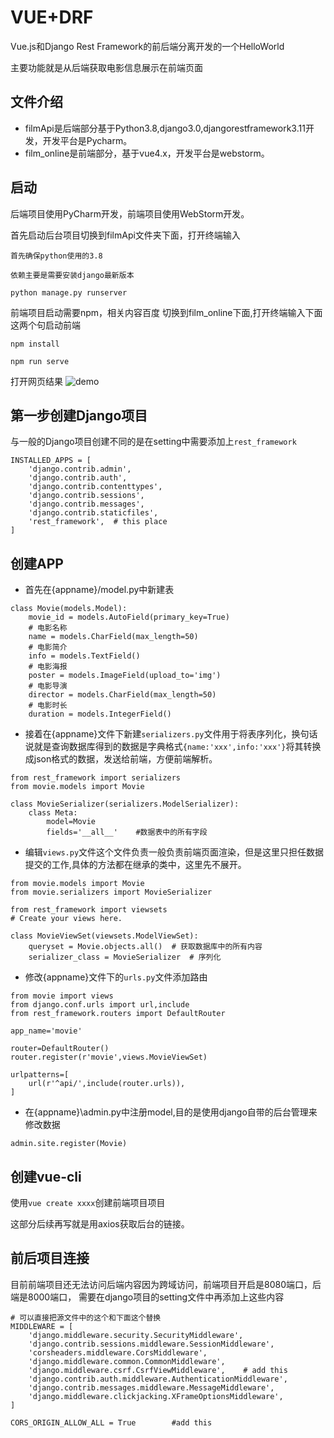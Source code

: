 # VUE+DRF
Vue.js和Django Rest Framework的前后端分离开发的一个HelloWorld

主要功能就是从后端获取电影信息展示在前端页面

## 文件介绍

+ filmApi是后端部分基于Python3.8,django3.0,djangorestframework3.11开发，开发平台是Pycharm。
+ film_online是前端部分，基于vue4.x，开发平台是webstorm。

## 启动

后端项目使用PyCharm开发，前端项目使用WebStorm开发。

首先启动后台项目切换到filmApi文件夹下面，打开终端输入
```
首先确保python使用的3.8

依赖主要是需要安装django最新版本

python manage.py runserver
```

前端项目启动需要npm，相关内容百度
切换到film_online下面,打开终端输入下面这两个句启动前端
```
npm install

npm run serve
```

打开网页结果
![demo](https://user-images.githubusercontent.com/36192496/79883658-c9f32400-8426-11ea-8665-5c8d081312ee.jpg)


## 第一步创建Django项目
与一般的Django项目创建不同的是在setting中需要添加上`rest_framework`

```
INSTALLED_APPS = [
    'django.contrib.admin',
    'django.contrib.auth',
    'django.contrib.contenttypes',
    'django.contrib.sessions',
    'django.contrib.messages',
    'django.contrib.staticfiles',
    'rest_framework',  # this place
]
```

##  创建APP

+ 首先在{appname}/model.py中新建表

```
class Movie(models.Model):
    movie_id = models.AutoField(primary_key=True)
    # 电影名称
    name = models.CharField(max_length=50)
    # 电影简介
    info = models.TextField()
    # 电影海报
    poster = models.ImageField(upload_to='img')
    # 电影导演
    director = models.CharField(max_length=50)
    # 电影时长
    duration = models.IntegerField()
```
+ 接着在{appname}文件下新建`serializers.py`文件用于将表序列化，换句话说就是查询数据库得到的数据是字典格式`{name:'xxx',info:'xxx'}`将其转换成json格式的数据，发送给前端，方便前端解析。

```
from rest_framework import serializers
from movie.models import Movie

class MovieSerializer(serializers.ModelSerializer):
    class Meta:
        model=Movie
        fields='__all__'    #数据表中的所有字段
```

+ 编辑`views.py`文件这个文件负责一般负责前端页面渲染，但是这里只担任数据提交的工作,具体的方法都在继承的类中，这里先不展开。

```
from movie.models import Movie
from movie.serializers import MovieSerializer

from rest_framework import viewsets
# Create your views here.

class MovieViewSet(viewsets.ModelViewSet):
    queryset = Movie.objects.all()  # 获取数据库中的所有内容
    serializer_class = MovieSerializer  # 序列化
```

+ 修改{appname}文件下的`urls.py`文件添加路由

```
from movie import views
from django.conf.urls import url,include
from rest_framework.routers import DefaultRouter

app_name='movie'

router=DefaultRouter()
router.register(r'movie',views.MovieViewSet)

urlpatterns=[
    url(r'^api/',include(router.urls)),
]
```

+ 在{appname}\admin.py中注册model,目的是使用django自带的后台管理来修改数据
```
admin.site.register(Movie)
```

## 创建vue-cli

使用`vue create xxxx`创建前端项目项目

这部分后续再写就是用axios获取后台的链接。


## 前后项目连接

目前前端项目还无法访问后端内容因为跨域访问，前端项目开启是8080端口，后端是8000端口，
需要在django项目的setting文件中再添加上这些内容

```
# 可以直接把源文件中的这个和下面这个替换
MIDDLEWARE = [
    'django.middleware.security.SecurityMiddleware',
    'django.contrib.sessions.middleware.SessionMiddleware',
    'corsheaders.middleware.CorsMiddleware',
    'django.middleware.common.CommonMiddleware',
    'django.middleware.csrf.CsrfViewMiddleware',    # add this
    'django.contrib.auth.middleware.AuthenticationMiddleware',
    'django.contrib.messages.middleware.MessageMiddleware',
    'django.middleware.clickjacking.XFrameOptionsMiddleware',
]

CORS_ORIGIN_ALLOW_ALL = True        #add this

```